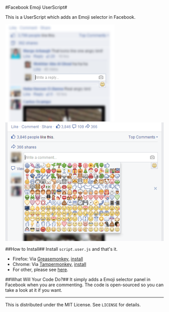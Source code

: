 #Facebook Emoji UserScript#

This is a UserScript which adds an Emoji selector in Facebook. 

![screenshot #1](screenshots/1.png)
![screenshot #2](screenshots/2.png)

##How to Install##
Install `script.user.js` and that's it.

* Firefox: Via [Greasemonkey](https://addons.mozilla.org/firefox/addon/748), [install](https://github.com/derek1906/FacebookEmoji/raw/master/script.user.js)
* Chrome: Via [Tampermonkey](https://chrome.google.com/webstore/detail/tampermonkey/dhdgffkkebhmkfjojejmpbldmpobfkfo?hl=en), [install](https://github.com/derek1906/FacebookEmoji/raw/master/script.user.js)
* For other, please see [here](http://userscripts.org/about/installing).

##What Will Your Code Do?##
It simply adds a Emoji selector panel in Facebook when you are commenting. The code is open-sourced so you can take a look at it if you want.

---
This is distributed under the MIT License. See `LICENSE` for details.